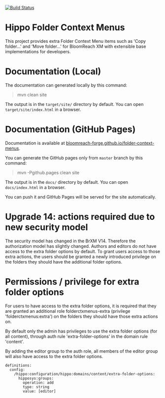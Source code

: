 [![Build Status](https://travis-ci.org/bloomreach-forge/folder-context-menus.svg?branch=develop)](https://travis-ci.org/bloomreach-forge/folder-context-menus)

# Hippo Folder Context Menus

This project provides extra Folder Context Menu items such as 'Copy folder...' and 'Move folder...'
for BloomReach XM with extensible base implementations for developers.

# Documentation (Local)

The documentation can generated locally by this command:

 > mvn clean site

The output is in the ```target/site/``` directory by default. You can open ```target/site/index.html``` in a browser.

# Documentation (GitHub Pages)

Documentation is available at [bloomreach-forge.github.io/folder-context-menus](https://bloomreach-forge.github.io/folder-context-menus).

You can generate the GitHub pages only from ```master``` branch by this command:

 > mvn -Pgithub.pages clean site

The output is in the ```docs/``` directory by default. You can open ```docs/index.html``` in a browser.

You can push it and GitHub Pages will be served for the site automatically.



# Upgrade 14: actions required due to new security model

The security model has changed in the BrXM V14. Therefore the authorization model has slightly changed. 
Authors and editors do not have access to the extra folder options by default. To grant users access to those 
extra actions, the users should be granted a newly introduced privilege on the folders they should have 
the additional folder options.


# Permissions / privilege for extra folder options

For users to have access to the extra folder options, it is required that they are granted an additional 
role folderctxmenus-extra (privilege 'folderctxmenus:extra') on the folders they should have those extra actions on.   

By default only the admin has privileges to use the extra folder options (for all content), through 
auth rule 'extra-folder-options' in the domain rule 'content'.

By adding the editor group to the auth role, all members of the editor group will also have access to the extra 
folder options.

```
definitions:
  config:
    /hippo:configuration/hippo:domains/content/extra-folder-options:
      hipposys:groups:
        operation: add
        type: string
        value: [editor]
```
